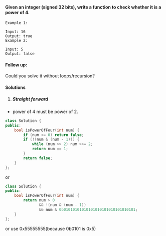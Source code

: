 #### Given an integer (signed 32 bits), write a function to check whether it is a power of 4.

```
Example 1:

Input: 16
Output: true
Example 2:

Input: 5
Output: false
```

#### Follow up: 
Could you solve it without loops/recursion?

#### Solutions

1. ##### Straight forward

- power of 4 must be power of 2.

```c++
class Solution {
public:
    bool isPowerOfFour(int num) {
        if (num <= 0) return false;
        if (!(num & (num - 1))) {
            while (num >> 2) num >>= 2;
            return num == 1;
        }
        return false;
    }
};
```

or

```c++
class Solution {
public:
    bool isPowerOfFour(int num) {
        return num > 0 
               && !(num & (num - 1)) 
               && num & 0b01010101010101010101010101010101;
    }
};
```

or use 0x55555555(because 0b0101 is 0x5)